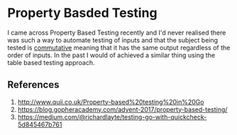 # Property Basded Testing

I came across Property Based Testing recently and I'd never realised there was such a way to automate testing of inputs and that the subject being tested is [commutative](https://en.wikipedia.org/wiki/Commutative_property) meaning that it has the same output regardless of the order of inputs. In the past I would of achieved a similar thing using the table based testing approach.

## References

1. http://www.quii.co.uk/Property-based%20testing%20in%20Go
2. https://blog.gopheracademy.com/advent-2017/property-based-testing/
3. https://medium.com/@richardlayte/testing-go-with-quickcheck-5d845467b761
